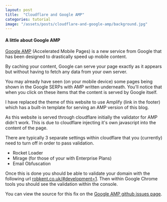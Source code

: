 ```yaml
---
layout: post
title:  "Cloudflare and Google AMP"
categories: tutorial
image: "/assets/posts/cloudflare-and-google-amp/background.jpg"
---
```


#### A little about Google AMP
[Google AMP](https://www.ampproject.org/) (Accelerated Mobile Pages) is a new service from Google that has been designed to drastically speed up mobile content.

By caching your content, Google can serve your page exactly as it appears but without having to fetch any data from your own server.

You may already have seen (on your mobile device) some pages being shown in the Google SERPs with AMP written underneath. You'll notice that when you click on these items that the content is served by Google itself.

<amp-img width="743" height="891" layout="responsive" src="/assets/images/posts/cloudflare-and-google-amp/serps.jpg"></amp-img>

I have replaced the theme of this website to use Amplify (link in the footer) which has a built-in template for serving an AMP version of this blog.

As this website is served through cloudflare initially the validator for AMP didn't work. This is due to cloudflare injecting it's own javascript into the content of the page.

There are typically 3 separate settings within cloudflare that you (currently) need to turn off in order to pass validation.

*	Rocket Loader
*	Mirage (for those of your with Enterprise Plans)
*	Email Obfuscation

<amp-img width="814" height="475" layout="responsive" src="/assets/images/posts/cloudflare-and-google-amp/cloudflare.gif"></amp-img>

Once this is done you should be able to validate your domain with the following url [robkent.co.uk/#development=1](https://robkent.co.uk/#development=1). Then within Google Chrome tools you should see the validation within the console.

<amp-img width="800" height="101" layout="responsive" src="/assets/images/posts/cloudflare-and-google-amp/google-chrome-console.jpg"></amp-img>

You can view the source for this fix on the [Google AMP github issues page](https://github.com/ampproject/amphtml/issues/2380).